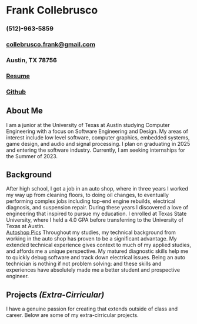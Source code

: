 # Frank Collebrusco
### (512)-963-5859
### collebrusco.frank@gmail.com
### Austin, TX 78756
### [Resume]()
### [Github](github.com/collebrusco)
## About Me
I am a junior at the University of Texas at Austin studying Computer Engineering with a focus on Software Engineering and Design. My areas of interest include low level software, computer graphics, embedded systems, game design, and audio and signal processing. I plan on graduating in 2025 and entering the software industry. Currently, I am seeking internships for the Summer of 2023.  
  
## Background
After high school, I got a job in an auto shop, where in three years I worked my way up from cleaning floors, to doing oil changes, to eventually performing complex jobs including top-end engine rebuilds, electrical diagnosis, and suspension repair. During these years I discovered a love of engineering that inspired to pursue my education. I enrolled at Texas State University, where I held a 4.0 GPA before transferring to the University of Texas at Austin.  
[Autoshop Pics](/docs/assets/images/hemi_rebuild.png)
Throughout my studies, my technical background from working in the auto shop has proven to be a significant advantage. My extended technical experience gives context to much of my applied studies, and affords me a unique perspective. My matured diagnostic skills help me to quickly debug software and track down electrical issues. Being an auto technician is nothing if not problem solving: and these skills and experiences have absolutely made me a better student and prospective engineer.  

## Projects *(Extra-Cirricular)*
I have a genuine passion for creating that extends outside of class and career. Below are some of my extra-cirricular projects.
